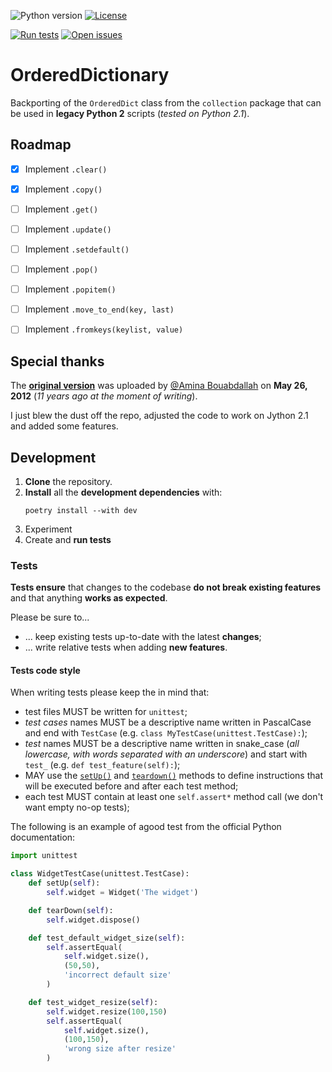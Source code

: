 ![Python version](https://img.shields.io/static/v1?label=python&message=>%3D2.1&color=informational&style=for-the-badge)
[![License](https://img.shields.io/github/license/LukeSavefrogs/python21-OrderedDict?color=green&style=for-the-badge)](https://github.com/LukeSavefrogs/python21-OrderedDict/blob/master/LICENSE)

[![Run tests](https://github.com/LukeSavefrogs/python21-OrderedDict/actions/workflows/run-tests.yml/badge.svg)](https://github.com/LukeSavefrogs/python21-OrderedDict/actions/workflows/run-tests.yml)
[![Open issues](https://img.shields.io/github/issues-raw/LukeSavefrogs/python21-OrderedDict?color=yellow)](https://github.com/LukeSavefrogs/python21-OrderedDict/issues?q=is%3Aissue+is%3Aopen+)

# OrderedDictionary
Backporting of the `OrderedDict` class from the `collection` package that can be used in **legacy Python 2** scripts (_tested on Python 2.1_).


## Roadmap
- [X] Implement `.clear()`
- [X] Implement `.copy()`
- [ ] Implement `.get()`
- [ ] Implement `.update()`
- [ ] Implement `.setdefault()`
- [ ] Implement `.pop()`
- [ ] Implement `.popitem()`
- [ ] Implement `.move_to_end(key, last)`
- [ ] Implement `.fromkeys(keylist, value)`


## Special thanks
The [**original version**](https://github.com/amina196/OrderedDictionary) was uploaded by [@Amina Bouabdallah](https://github.com/amina196) on **May 26, 2012** 
(_11 years ago at the moment of writing_).

I just blew the dust off the repo, adjusted the code to work on Jython 2.1 and added some features.

## Development
1. **Clone** the repository.
1. **Install** all the **development dependencies** with:
	```
	poetry install --with dev
	```
1. Experiment
1. Create and **run tests**

### Tests
**Tests ensure** that changes to the codebase **do not break existing features** and that anything **works as expected**.

Please be sure to...
- ... keep existing tests up-to-date with the latest **changes**;
- ... write relative tests when adding **new features**.

#### Tests code style
When writing tests please keep the in mind that:
- test files MUST be written for `unittest`;
- _test cases_ names MUST be a descriptive name written in PascalCase and end with `TestCase` (e.g. `class MyTestCase(unittest.TestCase):`);
- _test_ names MUST be a descriptive name written in snake_case (_all lowercase, with words separated with an underscore_) and start with `test_` (e.g. `def test_feature(self):`);
- MAY use the [`setUp()`](https://docs.python.org/3/library/unittest.html#unittest.TestCase.setUp) and [`teardown()`](https://docs.python.org/3/library/unittest.html#unittest.TestCase.tearDown) methods to define instructions that will be executed before and after each test method;
- each test MUST contain at least one `self.assert*` method call (we don't want empty no-op tests);

The following is an example of agood test from the official Python documentation:
```python
import unittest

class WidgetTestCase(unittest.TestCase):
    def setUp(self):
        self.widget = Widget('The widget')

    def tearDown(self):
        self.widget.dispose()

    def test_default_widget_size(self):
        self.assertEqual(
			self.widget.size(),
			(50,50),
            'incorrect default size'
		)

    def test_widget_resize(self):
        self.widget.resize(100,150)
        self.assertEqual(
			self.widget.size(),
			(100,150),
            'wrong size after resize'
		)
```